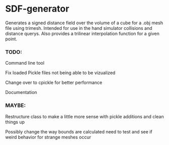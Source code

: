 # SDF-generator
Generates a signed distance field over the volume of a cube for a .obj mesh file using trimesh. Intended for use in the hand simulator collisions and distance querys. Also provides a trilinear interpolation function for a given point.


### TODO:

Command line tool

Fix loaded Pickle files not being able to be vizualized

Change over to cpickle for better performance

Documentation


### MAYBE:

Restructure class to make a little more sense with pickle additions and clean things up

Possibly change the way bounds are calculated need to test and see if weird behavior for strange meshes occur

